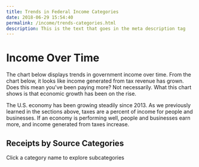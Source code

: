 ```yaml
---
title: Trends in Federal Income Categories
date: 2018-06-29 15:54:40
permalink: /income/trends-categories.html
description: This is the text that goes in the meta description tag
---
```


# Income Over Time

<div id="lead-in">
The chart below displays trends in government income over time. From the chart below, it looks like income generated from tax revenue has grown. Does this mean you've been paying more? Not necessarily. What this chart shows is that economic growth has been on the rise. 

The U.S. economy has been growing steadily since 2013.  As we previously learned in the sections above, taxes are a percent of income for people and businesses.  If an economy is performing well, people and businesses earn more, and income generated from taxes increase.
</div>

## Receipts by Source Categories
<div class="hint">Click a category name to explore subcategories</div>

<div id="viz"></div>

<script src="../assets/income/trend.js" />
